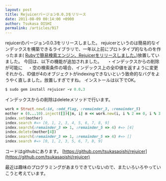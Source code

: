 ```yaml
---
layout: post
title: Rejuicerバージョン0.0.3をリリース
date: 2011-08-09 00:14:00 +0900
author: Tsukasa OISHI
permalink: /articles/917
---
```


rejuicerのバージョン0.0.3をリリースしました。
rejuicerというのは簡易的なインデックスを構築できるライブラリで、一年以上前にプロトタイプ的なものを作ったまま( [Rubyで簡易検索エンジン、Rejuicerをリリースしました。](/articles/857))放置していました。
今回は、以下の機能が追加されました。
　・インデックスからの削除が可能に
　・空の検索条件の場合、インデックス上の全ID値を返すように変更
それから、ID値が4のオブジェクトがindexingできないという致命的なバグをようやく直しました。放置しすぎですね。
インストールは以下でOK。

```ruby
$ sudo gem install rejuicer -v 0.0.3
```

インデックスからの削除はdeleteメソッドで行います。

```ruby
work = Struct.new(:id, :odd_flag, :remainder_3, :remainder_5)
mother = (0...10).inject([]){|m, i| m << work.new(i, i % 2 == 0, i % 3, i % 5)}
index.set(mother)
index.search #=> [0, 1, 2, 3, 4, 5, 6, 7, 8, 9]
index.search(:remainder_3 => 1, :remainder_5 => 4) #=> [4]
index.delete(mother[4])
index.search(:remainder_3 => 1, :remainder_5 => 4) #=> []
index.search #=> [0, 1, 2, 3, 5, 6, 7, 8, 9]
```

コードはgithubにあります。
 [https://github.com/tsukasaoishi/rejuicer](https://github.com/tsukasaoishi/rejuicer)

最近は趣味のプログラミングがあまりできていないので、またいろいろやっていこうと考えています。

